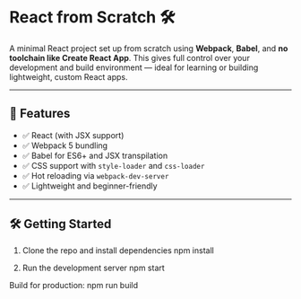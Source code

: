 # React from Scratch 🛠️

A minimal React project set up from scratch using **Webpack**, **Babel**, and **no toolchain like Create React App**. This gives full control over your development and build environment — ideal for learning or building lightweight, custom React apps.

---

## 🚀 Features

- ✅ React (with JSX support)
- ✅ Webpack 5 bundling
- ✅ Babel for ES6+ and JSX transpilation
- ✅ CSS support with `style-loader` and `css-loader`
- ✅ Hot reloading via `webpack-dev-server`
- ✅ Lightweight and beginner-friendly

---

## 🛠️ Getting Started

1. Clone the repo and install dependencies
npm install

2. Run the development server
npm start

Build for production:
npm run build

